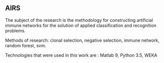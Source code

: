 ## AIRS    
The subject of the research is the methodology for constructing artificial immune networks for the solution of applied classification and recognition problems.  

Methods of research: clonal selection, negative selection, immune network, random forest, svm.  

Technologies that were used in this work are : Matlab 9, Python 3.5, WEKA
